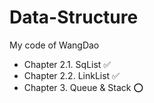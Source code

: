 # Data-Structure
My code of WangDao

* Chapter 2.1. SqList  :white_check_mark: 
* Chapter 2.2. LinkList  :white_check_mark: 
* Chapter 3.   Queue & Stack :o: 

